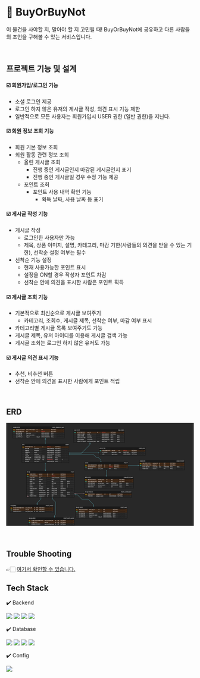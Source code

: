 # 💸 BuyOrBuyNot
이 물건을 사야할 지, 말아야 할 지 고민될 때! BuyOrBuyNot에 공유하고 다른 사람들의 조언을 구해볼 수 있는 서비스입니다.

<br>

## 프로젝트 기능 및 설계
#### ☑️ 회원가입/로그인 기능
- 소셜 로그인 제공
- 로그인 하지 않은 유저의 게시글 작성, 의견 표시 기능 제한
- 일반적으로 모든 사용자는 회원가입시 USER 권한 (일반 권한)을 지닌다.

#### ☑️ 회원 정보 조회 기능
- 회원 기본 정보 조회
- 회원 활동 관련 정보 조회
	- 올린 게시글 조회
		- 진행 중인 게시글인지 마감된 게시글인지 표기
		- 진행 중인 게시글일 경우 수정 기능 제공
	- 포인트 조회
 		- 포인트 사용 내역 확인 기능
			- 획득 날짜, 사용 날짜 등 표기
#### ☑️ 게시글 작성 기능
- 게시글 작성
	- 로그인한 사용자만 가능
	- 제목, 상품 이미지, 설명, 카테고리, 마감 기한(사람들의 의견을 받을 수 있는 기한), 선착순 설정 여부는 필수
- 선착순 기능 설정
	- 현재 사용가능한 포인트 표시
	- 설정을 ON할 경우 작성자 포인트 차감
	- 선착순 안에 의견을 표시한 사람은 포인트 획득
#### ☑️ 게시글 조회 기능
- 기본적으로 최신순으로 게시글 보여주기
	- 카테고리, 조회수, 게시글 제목, 선착순 여부, 마감 여부 표시
- 카테고리별 게시글 목록 보여주기도 가능
- 게시글 제목, 유저 아이디를 이용해 게시글 검색 가능
- 게시글 조회는 로그인 하지 않은 유저도 가능
#### ☑️ 게시글 의견 표시 기능
- 추천, 비추천 버튼
- 선착순 안에 의견을 표시한 사람에게 포인트 적립

<br>

## ERD
![ERD](doc/img/erd(2).png)

<br>

## Trouble Shooting
👉🏻 [여기서 확인할 수 있습니다.](https://silent-coin-f80.notion.site/Trouble-Shooting-6af4ca868b014ab4a5934024fe836b75?pvs=4)

## Tech Stack
✔️ Backend

<img src="https://img.shields.io/badge/java-007396?style=for-the-badge&logo=java&logoColor=white"> <img src="https://img.shields.io/badge/spring-6DB33F?style=for-the-badge&logo=spring&logoColor=white"> <img src="https://img.shields.io/badge/springboot-6DB33F?style=for-the-badge&logo=springboot&logoColor=white"> <img src="https://img.shields.io/badge/springsecurity-6DB33F?style=for-the-badge&logo=springsecurity&logoColor=white"> 

✔️ Database

<img src="https://img.shields.io/badge/mysql-4479A1?style=for-the-badge&logo=mysql&logoColor=white"> <img src="https://img.shields.io/badge/redis-DC382D?style=for-the-badge&logo=redis&logoColor=white"> <img src="https://img.shields.io/badge/elasticsearch-005571?style=for-the-badge&logo=elasticsearch&logoColor=white"> <img src="https://img.shields.io/badge/amazons3-569A31?style=for-the-badge&logo=amazons3&logoColor=white">

✔️ Config

<img src="https://img.shields.io/badge/git-F05032?style=for-the-badge&logo=git&logoColor=white">
